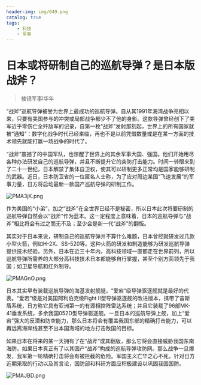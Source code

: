 ```yaml
---
header-img: img/049.png
catalog: true
tags:
    - 科技
    - 军事
---
```


# 日本或将研制自己的巡航导弹？是日本版战斧？
> 棱镜军事Ⅰ华年

“战斧”巡航导弹被誉为世界上最成功的巡航导弹。自从其1991年海湾战争亮相以来，只要有美国参与的冲突或局部战争都少不了他的身影。这款导弹曾经创下了美军近乎零伤亡全歼敌军的记录，自第一枚“战斧”发射那刻起，世界上的所有国家就被“通知”：数字化战争时代已经来临，再也不是以前凭借数量或是在某一方面的技术领先就能打赢一场战争的时代了。

“战斧”震撼了的中国军队，也惊醒了世界上的其余军事大国、强国。他们开始用尽各种办法研发自己的巡航导弹，并且不断提升它的突防打击能力。时间一转眼来到了二十一世纪，日本解禁了集体自卫权，使其可以研制更多正常均是国家能够研制的武器。近日，日本防卫省的一位匿名人士称，为了应对周边某国“飞速发展”的军事力量，日方将启动最新一款国产巡航导弹的研制工作。

![PMA3jK.png](https://s1.ax1x.com/2018/07/14/PMA3jK.png)

作为美国的“小弟”，加之“战斧”在全世界已经不是秘密，所以日本此次将要研制的巡航导弹自然会以“战斧”作为蓝本。这一定程度上意味着，日本的巡航导弹与“战斧”相比将会有过之而无不及；至少会是新一代“战斧”的翻版。

其实对于日本来说，研制自己的巡航导弹并不算什么难题，日本曾经就研发过几款小型火箭，例如H-2X、SS-520等。这种火箭的研发和制造能够为研发巡航导弹提供技术经验。另外，日本在近三十年内，高科技领域一直都走在世界前列，所以巡航导弹所需养的大部分高科技技术日本都能够自行掌握，甚至个别方面领先于我国；如卫星导航和红外制导。

![PMAGnO.png](https://s1.ax1x.com/2018/07/14/PMAGnO.png)

日本其实早有装载巡航导弹的海基发射舰艇，“爱宕”级导弹驱逐舰就是最好的代表。“爱宕”级是对美国阿利伯克级Fight II型导弹驱逐舰的改进版本，携带了宙斯盾系统，日方称它具有亚洲第一的有源相控阵雷达系统；并且它装载了96部MK-41垂发系统，多余我国052D型导弹驱逐舰。一旦日本的巡航导弹上舰，加上“爱宕”强大的反潜和防空能力，那么日本将会有覆盖我国东部的精确打击能力，可以再远离海岸线甚至不出本国海域的地方打击敌国的目标。

如果日本在将来的某一天拥有了在“战斧”或其翻版，那么它将会直接威胁我国东南海防。如果日本真正有了以其国产“战斧”构成的巡航导弹攻防网。那么战争一旦爆发，我军第一轮精确打击将会有被拦截的危险。军国主义亡华之心不死，针对日方近期采取的行动以及其言论，国防部和科研方面应积极建设以巩固我国国防。

![PMAJBD.png](https://s1.ax1x.com/2018/07/14/PMAJBD.png)